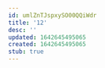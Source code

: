 ```yaml
---
id: umlZnTJspxySO00QQiWdr
title: '12'
desc: ''
updated: 1642645495065
created: 1642645495065
stub: true
---
```


